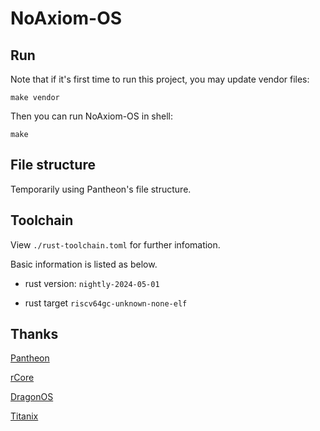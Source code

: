 # NoAxiom-OS

## Run

Note that if it's first time to run this project, you may update vendor files:

```shell
make vendor
```

Then you can run NoAxiom-OS in shell:

```shell
make
```

## File structure

Temporarily using Pantheon's file structure.

## Toolchain

View `./rust-toolchain.toml` for further infomation.

Basic information is listed as below.

 - rust version: `nightly-2024-05-01`

 - rust target `riscv64gc-unknown-none-elf`

## Thanks

[Pantheon](https://gitee.com/LiLiangF/pantheon_visionfive)

[rCore](https://rcore-os.cn/rCore-Tutorial-Book-v3/index.html)

[DragonOS](https://github.com/DragonOS-Community/DragonOS)

[Titanix](https://gitlab.eduxiji.net/202318123101314/oskernel2023-Titanix)
